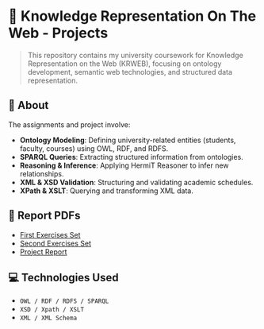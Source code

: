 # 📌 Knowledge Representation On The Web - Projects
> This repository contains my university coursework for Knowledge Representation on the Web (KRWEB), focusing on ontology development, semantic web technologies, and structured data representation.


## 📜 About
The assignments and project involve:

- **Ontology Modeling**: Defining university-related entities (students, faculty, courses) using OWL, RDF, and RDFS.
- **SPARQL Queries**: Extracting structured information from ontologies.
- **Reasoning & Inference**: Applying HermiT Reasoner to infer new relationships.
- **XML & XSD Validation**: Structuring and validating academic schedules.
- **XPath & XSLT**: Querying and transforming XML data.


## 📑 Report PDFs
- [First Exercises Set](https://github.com/alex-xiarchos/ceid-krweb/blob/main/KRWEB_1059619_ASK_1_doc.pdf)
- [Second Exercises Set](https://github.com/alex-xiarchos/ceid-krweb/blob/main/KRWEB_1059619_ASK_2.pdf)
- [Project Report]([./reports/project-report.pdf](https://github.com/alex-xiarchos/ceid-krweb/blob/main/KRWEB_PROJECT_report.pdf))


## 💻 Technologies Used
- `OWL / RDF / RDFS / SPARQL`
- `XSD / Xpath / XSLT`
- `XML / XML Schema`
